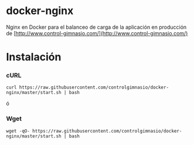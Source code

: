 # docker-nginx

Nginx en Docker para el balanceo de carga de la aplicación en producción de [http://www.control-gimnasio.com/](http://www.control-gimnasio.com/)

# Instalación

### cURL

    curl https://raw.githubusercontent.com/controlgimnasio/docker-nginx/master/start.sh | bash

ó

### Wget

    wget -qO- https://raw.githubusercontent.com/controlgimnasio/docker-nginx/master/start.sh | bash
